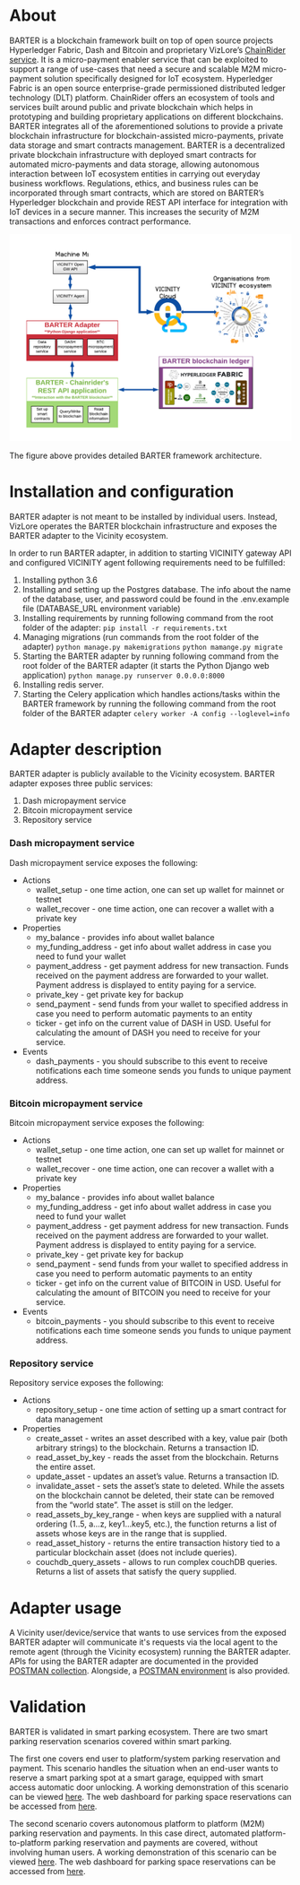 # About

BARTER is a blockchain framework built on top of open source projects Hyperledger Fabric, Dash and Bitcoin and proprietary VizLore’s [ChainRider service](https://chainrider.io/). It is a micro-payment enabler service that can be exploited to support a range of use-cases that need a secure and scalable M2M micro-payment solution specifically designed for IoT ecosystem. Hyperledger Fabric is an open source enterprise-grade permissioned distributed ledger technology (DLT) platform. ChainRider offers an ecosystem of tools and services built around public and private blockchain which helps in prototyping and building proprietary applications on different blockchains. BARTER integrates all of the aforementioned solutions to provide a private blockchain infrastructure for blockchain-assisted micro-payments, private data storage and smart contracts management. BARTER is a decentralized private blockchain infrastructure with deployed smart contracts for automated micro-payments and data storage, allowing autonomous interaction between IoT ecosystem entities in carrying out everyday business workflows. Regulations, ethics, and business rules can be incorporated through smart contracts, which are stored on BARTER’s Hyperledger blockchain and provide REST API interface for integration with IoT devices in a secure manner. This increases the security of M2M transactions and enforces contract performance. 

![BARTER Architecture](BARTER_architecture.png)

The figure above provides detailed BARTER framework architecture.

# Installation and configuration

BARTER adapter is not meant to be installed by individual users. Instead, VizLore operates the BARTER blockchain infrastructure and exposes the BARTER adapter to the Vicinity ecosystem. 

In order to run BARTER adapter, in addition to starting VICINITY gateway API and configured VICINITY agent following requirements need to be fulfilled:
1. Installing python 3.6
2. Installing and setting up the Postgres database. The info about the name of the database, user, and password could be found in the .env.example file (DATABASE_URL environment variable)
3. Installing requirements by running following command from the root folder of the adapter:
`pip install -r requirements.txt`
4. Managing migrations (run commands from the root folder of the adapter)
`python manage.py makemigrations` `python mamange.py migrate` 
5. Starting the BARTER adapter by running following command from the root folder of the BARTER adapter (it starts the Python Django web application)
`python manage.py runserver 0.0.0.0:8000`
6. Installing redis server.
6. Starting the Celery application which handles actions/tasks within the BARTER framework by running the following command from the root folder of the BARTER adapter
`celery worker -A config --loglevel=info`

# Adapter description

BARTER adapter is publicly available to the Vicinity ecosystem. BARTER adapter exposes three public services:
1. Dash micropayment service
2. Bitcoin micropayment service
3. Repository service

### Dash micropayment service

Dash micropayment service exposes the following:
* Actions
  * wallet_setup - one time action, one can set up wallet for mainnet or testnet
  * wallet_recover - one time action, one can recover a wallet with a private key
* Properties
  * my_balance - provides info about wallet balance
  * my_funding_address - get info about wallet address in case you need to fund your wallet
  * payment_address - get payment address for new transaction. Funds received on the payment address are forwarded to your wallet. Payment address is displayed to entity paying for a service. 
  * private_key - get private key for backup
  * send_payment - send funds from your wallet to specified address in case you need to perform automatic payments to an entity
  * ticker - get info on the current value of DASH in USD. Useful for calculating the amount of DASH you need to receive for your service.
* Events
  * dash_payments - you should subscribe to this event to receive notifications each time someone sends you funds to unique payment address.
  
  
### Bitcoin micropayment service

Bitcoin micropayment service exposes the following:

* Actions
  * wallet_setup - one time action, one can set up wallet for mainnet or testnet
  * wallet_recover - one time action, one can recover a wallet with a private key
* Properties
  * my_balance - provides info about wallet balance
  * my_funding_address - get info about wallet address in case you need to fund your wallet
  * payment_address - get payment address for new transaction. Funds received on the payment address are forwarded to your wallet. Payment address is displayed to entity paying for a service. 
  * private_key - get private key for backup
  * send_payment - send funds from your wallet to specified address in case you need to perform automatic payments to an entity
  * ticker - get info on the current value of BITCOIN in USD. Useful for calculating the amount of BITCOIN you need to receive for your service.
* Events
  * bitcoin_payments - you should subscribe to this event to receive notifications each time someone sends you funds to unique payment address.

### Repository service

Repository service exposes the following:

* Actions
  * repository_setup - one time action of setting up a smart contract for data management
* Properties
  * create_asset - writes an asset described with a key, value pair  (both arbitrary strings) to the blockchain. Returns a transaction ID.  
  * read_asset_by_key - reads the asset from the blockchain. Returns the entire asset. 
  * update_asset - updates an asset’s value. Returns a transaction ID.
  * invalidate_asset - sets the asset’s state to deleted. While the assets on the blockchain cannot be deleted, their state can be removed from the “world state”. The asset is still on the ledger.
  * read_assets_by_key_range - when keys are supplied with a natural ordering (1..5, a...z, key1...key5, etc.), the function returns a list of assets whose keys are in the range that is supplied. 
  * read_asset_history - returns the entire transaction history tied to a particular blockchain asset (does not include queries).
  * couchdb_query_assets - allows to run complex couchDB queries. Returns a list of assets that satisfy the query supplied. 

# Adapter usage

A Vicinity user/device/service that wants to use services from the exposed BARTER adapter will communicate it's requests via the local agent to the remote agent (through the Vicinity ecosystem) running the BARTER adapter. APIs for using the BARTER adapter are documented in the provided [POSTMAN collection](https://drive.google.com/file/d/1rbcUwmbuuOjT5JqWP8r7nB8m4TurJvIR/view). Alongside, a [POSTMAN environment](https://drive.google.com/file/d/1jP3m08pxNYHN3ZXrGXYmpudKiGUr0rke/view) is also provided. 

# Validation 

BARTER is validated in smart parking ecosystem. There are two smart parking reservation scenarios covered within smart parking. 

The first one covers end user to platform/system parking reservation and payment. This scenario handles the situation when an end-user wants to reserve a smart parking spot at a smart garage, equipped with smart access automatic door unlocking. A working demonstration of this scenario can be viewed [here](https://www.youtube.com/watch?v=jrqIGyOWNDU). The web dashboard for parking space reservations can be accessed from [here](http://smartgarage.block-chain-labs.com:8000).

The second scenario covers autonomous platform to platform (M2M) parking reservation and payments. In this case direct, automated platform-to-platform parking reservation and payments are covered, without involving human users. A working demonstration of this scenario can be viewed [here](https://www.youtube.com/watch?v=CD2j8u2hmUs). The web dashboard for parking space reservations can be accessed from [here](http://smarthotel.block-chain-labs.com:8000).

